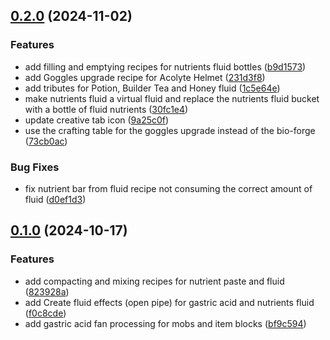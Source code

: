 ## [0.2.0](https://github.com/Elenterius/Bio-Factory/compare/1.20.1-v0.1.0...1.20.1-v0.2.0) (2024-11-02)


### Features

* add filling and emptying recipes for nutrients fluid bottles ([b9d1573](https://github.com/Elenterius/Bio-Factory/commit/b9d15737e03165a2c5717259d1c8c5035ce68ac1))
* add Goggles upgrade recipe for Acolyte Helmet ([231d3f8](https://github.com/Elenterius/Bio-Factory/commit/231d3f8e485f4b0015291baad99222534940b54b))
* add tributes for Potion, Builder Tea and Honey fluid ([1c5e64e](https://github.com/Elenterius/Bio-Factory/commit/1c5e64e5608f699947429a9e126b4d19b3c551be))
* make nutrients fluid a virtual fluid and replace the nutrients fluid bucket with a bottle of fluid nutrients ([30fc1e4](https://github.com/Elenterius/Bio-Factory/commit/30fc1e4c19be2fec615beb710169ab688719825f))
* update creative tab icon ([9a25c0f](https://github.com/Elenterius/Bio-Factory/commit/9a25c0f4627b098300db24362b006af85b34c3ca))
* use the crafting table for the goggles upgrade instead of the bio-forge ([73cb0ac](https://github.com/Elenterius/Bio-Factory/commit/73cb0ac3d93a08ce2c29f0c7e094709430a59e7b))


### Bug Fixes

* fix nutrient bar from fluid recipe not consuming the correct amount of fluid ([d0ef1d3](https://github.com/Elenterius/Bio-Factory/commit/d0ef1d3a3bc96ff9c269df36ac919b1d0dd48aee))

## [0.1.0](https://github.com/Elenterius/Bio-Factory/compare/823928a6d7ca83f16901e2b561aa35561ab74b88...1.20.1-v0.1.0) (2024-10-17)


### Features

* add compacting and mixing recipes for nutrient paste and fluid ([823928a](https://github.com/Elenterius/Bio-Factory/commit/823928a6d7ca83f16901e2b561aa35561ab74b88))
* add Create fluid effects (open pipe) for gastric acid and nutrients fluid ([f0c8cde](https://github.com/Elenterius/Bio-Factory/commit/f0c8cdef54793deaa8f222180983ff0ea4193b8d))
* add gastric acid fan processing for mobs and item blocks ([bf9c594](https://github.com/Elenterius/Bio-Factory/commit/bf9c59413300cdc9b12aeae07ea048fe0804de6b))

